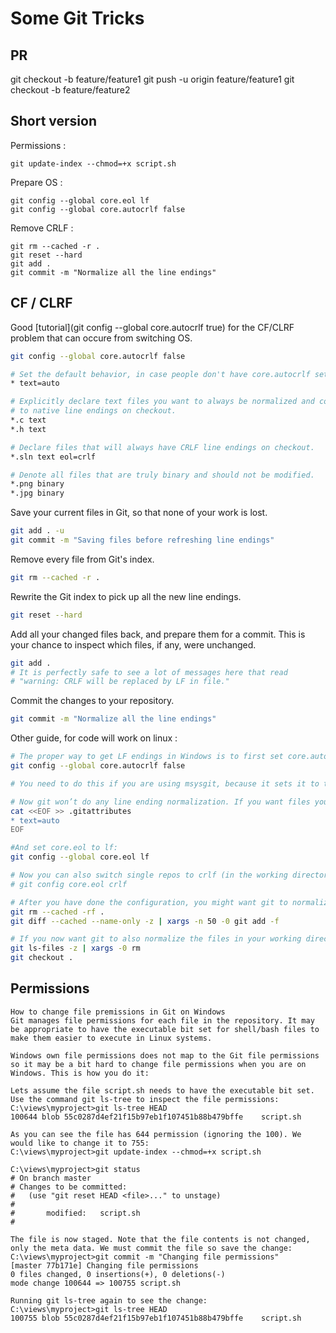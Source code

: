 # Some Git Tricks

## PR

git checkout -b feature/feature1
git push -u origin feature/feature1
git checkout -b feature/feature2


## Short version
Permissions :  

```
git update-index --chmod=+x script.sh
```

Prepare OS :  

```
git config --global core.eol lf
git config --global core.autocrlf false
```

Remove CRLF :  

```
git rm --cached -r .
git reset --hard
git add .
git commit -m "Normalize all the line endings"
```

## CF / CLRF

Good [tutorial](git config --global core.autocrlf true) for the CF/CLRF problem that can occure from switching OS.

```bash
git config --global core.autocrlf false
```

```bash
# Set the default behavior, in case people don't have core.autocrlf set.
* text=auto

# Explicitly declare text files you want to always be normalized and converted
# to native line endings on checkout.
*.c text
*.h text

# Declare files that will always have CRLF line endings on checkout.
*.sln text eol=crlf

# Denote all files that are truly binary and should not be modified.
*.png binary
*.jpg binary
```


Save your current files in Git, so that none of your work is lost.

```bash
git add . -u
git commit -m "Saving files before refreshing line endings"
```

Remove every file from Git's index.

```bash
git rm --cached -r .
```

Rewrite the Git index to pick up all the new line endings.

```bash
git reset --hard
```

Add all your changed files back, and prepare them for a commit. This is your chance to inspect which files, if any, were unchanged.

```bash
git add .
# It is perfectly safe to see a lot of messages here that read
# "warning: CRLF will be replaced by LF in file."
```

Commit the changes to your repository.

```bash
git commit -m "Normalize all the line endings"
```



Other guide, for code will work on linux :
```bash
# The proper way to get LF endings in Windows is to first set core.autocrlf to false:
git config --global core.autocrlf false

# You need to do this if you are using msysgit, because it sets it to true in its system settings.

# Now git won’t do any line ending normalization. If you want files you check in to be normalized, do this: Set text=auto in your .gitattributes for all files:
cat <<EOF >> .gitattributes
* text=auto
EOF

#And set core.eol to lf:
git config --global core.eol lf

# Now you can also switch single repos to crlf (in the working directory!) by running
# git config core.eol crlf

# After you have done the configuration, you might want git to normalize all the files in the repo. To do this, go to to the root of your repo and run these commands:
git rm --cached -rf .
git diff --cached --name-only -z | xargs -n 50 -0 git add -f

# If you now want git to also normalize the files in your working directory, run these commands:
git ls-files -z | xargs -0 rm
git checkout .
```

## Permissions
```
How to change file premissions in Git on Windows
Git manages file permissions for each file in the repository. It may be appropriate to have the executable bit set for shell/bash files to make them easier to execute in Linux systems.

Windows own file permissions does not map to the Git file permissions so it may be a bit hard to change file permissions when you are on Windows. This is how you do it:

Lets assume the file script.sh needs to have the executable bit set. Use the command git ls-tree to inspect the file permissions:
C:\views\myproject>git ls-tree HEAD
100644 blob 55c0287d4ef21f15b97eb1f107451b88b479bffe    script.sh

As you can see the file has 644 permission (ignoring the 100). We would like to change it to 755:
C:\views\myproject>git update-index --chmod=+x script.sh

C:\views\myproject>git status
# On branch master
# Changes to be committed:
#   (use "git reset HEAD <file>..." to unstage)
#
#       modified:   script.sh
#

The file is now staged. Note that the file contents is not changed, only the meta data. We must commit the file so save the change:
C:\views\myproject>git commit -m "Changing file permissions"
[master 77b171e] Changing file permissions
0 files changed, 0 insertions(+), 0 deletions(-)
mode change 100644 => 100755 script.sh

Running git ls-tree again to see the change:
C:\views\myproject>git ls-tree HEAD
100755 blob 55c0287d4ef21f15b97eb1f107451b88b479bffe    script.sh
```
